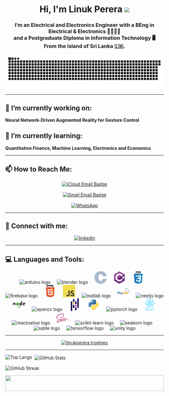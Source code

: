 <!-- Header Section -->
<h1 align="center">
  <b>Hi, I'm Linuk Perera</b>
  <img src="https://media.giphy.com/media/hvRJCLFzcasrR4ia7z/giphy.gif" width="35">
</h1>

<h3 align="center">
  I’m an Electrical and Electronics Engineer with a BEng in Electrical & Electronics 👨‍🔧🔌💡 <br/>
  and a Postgraduate Diploma in Information Technology 🖥️ <br/>
  From the island of Sri Lanka 🇱🇰.
</h3>

<!-- GitHub Snake Animation -->
<div align="center">
  <img src="https://github.com/LinukPerera/LinukPerera/blob/output/github-snake-dark.svg" alt="snake gif" />
</div>

<!-- About Section -->
---
<!-- https://cdn.dribbble.com/userupload/25025532/file/original-2f0f95f4d67dd5fc7dc623442fd0ad44.gif -->
## 🔭 I’m currently working on: 
<!-- ## <br><img src="https://cdn.dribbble.com/userupload/25025532/file/original-2f0f95f4d67dd5fc7dc623442fd0ad44.gif" width ="65"> 💻 I’m currently working on: -->

**Neural Network-Driven Augmented Reality for Gesture Control**
  
## 🌱 I’m currently learning:
**Quantitative Finance, Machine Learning, Electronics and Economics**
  
<!-- Sphere Wave Func Gif -->
<!-- <img align="right" alt="Wave Function" height="200" width="200" src="https://64.media.tumblr.com/bfe7c612f57222270e8ee775f32c34f4/tumblr_o8x43xEHcP1rpco88o1_540.gif"/> -->

---

<!-- Contact Section -->
## 📫 How to Reach Me:

<div align="center">
  <a href="mailto:linukperera@icloud.com">
    <img src="https://img.shields.io/badge/linukperera@icloud.com-000000?style=for-the-badge&logo=apple&logoColor=white" alt="iCloud Email Badge" />
  </a>
  <br/><br/>
  <a href="mailto:linukperera402@gmail.com">
    <img src="https://img.shields.io/badge/linukperera402@gmail.com-EA4335?style=for-the-badge&logo=gmail&logoColor=white" alt="Gmail Email Badge" />
  </a>
  <br/><br/>
  <a href="https://wa.me/94773744055" target="_blank"> 
    <img src="https://img.shields.io/badge/Chat%20on%20WhatsApp-25D366?style=for-the-badge&logo=whatsapp&logoColor=white" alt="WhatsApp" /> 
  </a> 
</div>

---

<!-- Socials -->
<!-- https://miro.medium.com/v2/resize:fit:1400/format:webp/1*m-88eO-MNLjwZlYpzmF6tQ.gif -->
## 🤝 Connect with me:
<!-- ## <br><img src="https://miro.medium.com/v2/resize:fit:1400/format:webp/1*m-88eO-MNLjwZlYpzmF6tQ.gif" width ="100"> Connect with me: -->

<p align="center">
  <a href="https://linkedin.com/in/linuk-perera-79a212307" target="_blank">
    <img src="https://raw.githubusercontent.com/rahuldkjain/github-profile-readme-generator/master/src/images/icons/Social/linked-in-alt.svg" alt="linkedin" height="30" width="40" />
  </a>
  
</p>

---

<!-- Skills Section -->
## 💻 Languages and Tools:

<div align="center">
  <img src="https://cdn.worldvectorlogo.com/logos/arduino-1.svg" height="40" alt="arduino logo" />
  <img width="12" />
  <img src="https://download.blender.org/branding/community/blender_community_badge_white.svg" height="40" alt="blender logo" />
  <img width="12" />
  <img src="https://raw.githubusercontent.com/devicons/devicon/master/icons/c/c-original.svg" height="40" alt="c logo" />
  <img width="12" />
  <img src="https://raw.githubusercontent.com/devicons/devicon/master/icons/csharp/csharp-original.svg" height="40" alt="csharp logo" />
  <img width="12" />
  <img src="https://raw.githubusercontent.com/devicons/devicon/master/icons/css3/css3-original-wordmark.svg" height="40" alt="css3 logo" />
  <img width="12" />
  <img src="https://www.vectorlogo.zone/logos/firebase/firebase-icon.svg" height="40" alt="firebase logo" />
  <img width="12" />
  <img src="https://raw.githubusercontent.com/devicons/devicon/master/icons/html5/html5-original-wordmark.svg" height="40" alt="html5 logo" />
  <img width="12" />
  <img src="https://raw.githubusercontent.com/devicons/devicon/master/icons/javascript/javascript-original.svg" height="40" alt="javascript logo" />
  <img width="12" />
  <img src="https://upload.wikimedia.org/wikipedia/commons/2/21/Matlab_Logo.png" height="40" alt="matlab logo" />
  <img width="12" />
  <img src="https://raw.githubusercontent.com/devicons/devicon/master/icons/mysql/mysql-original-wordmark.svg" height="40" alt="mysql logo" />
  <img width="12" />
  <img src="https://cdn.worldvectorlogo.com/logos/nextjs-2.svg" height="40" alt="nextjs logo" />
  <img width="12" />
  <img src="https://raw.githubusercontent.com/devicons/devicon/master/icons/nodejs/nodejs-original-wordmark.svg" height="40" alt="nodejs logo" />
  <img width="12" />
  <img src="https://www.vectorlogo.zone/logos/opencv/opencv-icon.svg" height="40" alt="opencv logo" />
  <img width="12" />
  <img src="https://raw.githubusercontent.com/devicons/devicon/2ae2a900d2f041da66e950e4d48052658d850630/icons/pandas/pandas-original.svg" height="40" alt="pandas logo" />
  <img width="12" />
  <img src="https://raw.githubusercontent.com/devicons/devicon/master/icons/python/python-original.svg" height="40" alt="python logo" />
  <img width="12" />
  <img src="https://www.vectorlogo.zone/logos/pytorch/pytorch-icon.svg" height="40" alt="pytorch logo" />
  <img width="12" />
  <img src="https://raw.githubusercontent.com/devicons/devicon/master/icons/react/react-original-wordmark.svg" height="40" alt="react logo" />
  <img width="12" />
  <img src="https://reactnative.dev/img/header_logo.svg" height="40" alt="reactnative logo" />
  <img width="12" />
  <img src="https://raw.githubusercontent.com/devicons/devicon/master/icons/sass/sass-original.svg" height="40" alt="sass logo" />
  <img width="12" />
  <img src="https://upload.wikimedia.org/wikipedia/commons/0/05/Scikit_learn_logo_small.svg" height="40" alt="scikit-learn logo" />
  <img width="12" />
  <img src="https://seaborn.pydata.org/_images/logo-mark-lightbg.svg" height="40" alt="seaborn logo" />
  <img width="12" />
  <img src="https://www.vectorlogo.zone/logos/sqlite/sqlite-icon.svg" height="40" alt="sqlite logo" />
  <img width="12" />
  <img src="https://www.vectorlogo.zone/logos/tensorflow/tensorflow-icon.svg" height="40" alt="tensorflow logo" />
  <img width="12" />
  <img src="https://www.vectorlogo.zone/logos/unity3d/unity3d-icon.svg" height="40" alt="unity logo" />
</div>

---

<!-- GitHub Trophies -->
<p align="center">
  <a href="https://github.com/ryo-ma/github-profile-trophy">
    <img src="https://github-profile-trophy.vercel.app/?username=linukperera" alt="linukperera trophies" />
  </a>
</p>

---

<!-- GitHub Stats -->
<p>
  <img align="left" src="https://github-readme-stats.vercel.app/api/top-langs?username=linukperera&show_icons=true&locale=en&layout=compact" alt="Top Langs" />
</p>

<p>&nbsp;
  <img align="center" src="https://github-readme-stats.vercel.app/api?username=linukperera&show_icons=true&locale=en" alt="GitHub Stats" />
</p>

<p>
  <img align="center" src="https://github-readme-streak-stats.herokuapp.com/?user=linukperera" alt="GitHub Streak" />
</p>

<!-- Footer Animation -->
<img height="50" src="https://i.pinimg.com/originals/c8/61/75/c8617584f5180a47f90de9004ed7afed.gif" width="100%" />
